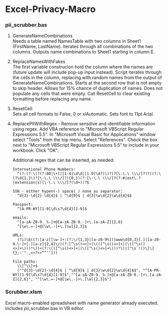 # Excel-Privacy-Macro

### pii_scrubber.bas

1. GenerateNameCombinations  
     Needs a table named NamesTable with two columns in Sheet1 (FirstName, LastName).
     Iterates through all combinations of the two columns.
     Outputs name combinations to Sheet1 starting in column E.
2. ReplaceNamesWithFakes  
     The first variable construcion hold the column where the names are (future update will include pop-up input instead).
     Script iterates through the cells in the column, replacing with random names from the output of GenerateNameCombinations.
     Starts at the second row that is not empty to skip header.
     Allows for 15% chance of duplication of names.
     Does not populate any cells that were empty.
     Call ResetCell to clear existing formatting before replacing any name.
3. ResetCell  
     Sets all cell formats to False, 0 or xlAutomatic.
     Sets font to 11pt Arial.
4. ReplacePIIWithRegex - Remove sensitive and identifiable information using regex.
     Add VBA reference to "Microsoft VBScript Regular Expressions 5.5".
     In "Microsoft Visual Basic for Applications" window select "Tools" from the top menu. Select "References".
     Check the box next to "Microsoft VBScript Regular Expressions 5.5" to include in your workbook.
     Click "OK".

     Additional regex that can be inserted, as needed:
   
       International Phone Numbers:
         ^(?:(?:\(?(?:00|\+)([1-4]\d\d|[1-9]\d?)\)?)?[\-\.\ \\\/]?)?((?:\(?\d{1,}\)?[\-\.\ \\\/]?){0,})(?:[\-\.\ \\\/]?(?:#|ext\.?|extension|x)[\-\.\ \\\/]?(\d+))?$
        
       SSN - either hypen(-) space( ) none as separator:
         ^d{3}-\d{2}-\d{4}$ | ^\d{9}$ | d{3}\w\d{2}\w\d{4}$$
        
       Passport:
         ^[A-PR-WY][1-9]\d\s?\d{4}[1-9]$
        
       emails:
         ^[a-zA-Z0-9._%-]+@[a-zA-Z0-9.-]+\.[a-zA-Z]{2,6}
         ^[\w\.=-]+@[\w\.-]+\.[\w]{2,3}$
        
       URLs:
         (?i)\b((?:[a-z][\w-]+:(?:\/{1,3}|[a-z0-9%])|www\d{0,3}[.]|[a-z0-9.\-]+[.][a-z]{2,4}\/)(?:[^\s()<>]+|\(([^\s()<>]+|(\([^\s()<>]+\)))*\))+(?:\(([^\s()<>]+|(\([^\s()<>]+\)))*\)|[^\s`!()\[\]{};:'".,<>?«»“”‘’]))
        
       File paths:
         \\[^\\]+$
         ("^d{3}-\d{2}-\d{4}$ | ^\d{9}$ | d{3}\w\d{2}\w\d{4}$$", "^[A-PR-WY][1-9]\d\s?\d{4}[1-9]$","^[a-zA-Z0-9._%-]+@[a-zA-Z0-9.-]+\.[a-zA-Z]{2,6}", "^[\w\.=-]+@[\w\.-]+\.[\w]{2,3}$") 

### Scrubber.xlsm
Excel macro-enabled spreadsheet with name generator already executed.  
Includes pii_scrubber.bas in VB editor.  
